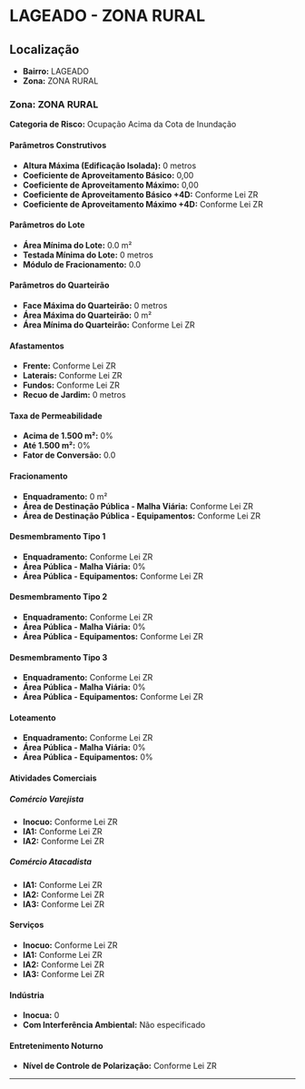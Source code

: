 # LAGEADO - ZONA RURAL

## Localização
- **Bairro:** LAGEADO
- **Zona:** ZONA RURAL

### Zona: ZONA RURAL

**Categoria de Risco:** Ocupação Acima da Cota de Inundação

#### Parâmetros Construtivos

- **Altura Máxima (Edificação Isolada):** 0 metros
- **Coeficiente de Aproveitamento Básico:** 0,00
- **Coeficiente de Aproveitamento Máximo:** 0,00
- **Coeficiente de Aproveitamento Básico +4D:** Conforme Lei ZR
- **Coeficiente de Aproveitamento Máximo +4D:** Conforme Lei ZR

#### Parâmetros do Lote

- **Área Mínima do Lote:** 0.0 m²
- **Testada Mínima do Lote:** 0 metros
- **Módulo de Fracionamento:** 0.0

#### Parâmetros do Quarteirão

- **Face Máxima do Quarteirão:** 0 metros
- **Área Máxima do Quarteirão:** 0 m²
- **Área Mínima do Quarteirão:** Conforme Lei ZR

#### Afastamentos

- **Frente:** Conforme Lei ZR
- **Laterais:** Conforme Lei ZR
- **Fundos:** Conforme Lei ZR
- **Recuo de Jardim:** 0 metros

#### Taxa de Permeabilidade

- **Acima de 1.500 m²:** 0%
- **Até 1.500 m²:** 0%
- **Fator de Conversão:** 0.0

#### Fracionamento

- **Enquadramento:** 0 m²
- **Área de Destinação Pública - Malha Viária:** Conforme Lei ZR
- **Área de Destinação Pública - Equipamentos:** Conforme Lei ZR

#### Desmembramento Tipo 1

- **Enquadramento:** Conforme Lei ZR
- **Área Pública - Malha Viária:** 0%
- **Área Pública - Equipamentos:** Conforme Lei ZR

#### Desmembramento Tipo 2

- **Enquadramento:** Conforme Lei ZR
- **Área Pública - Malha Viária:** 0%
- **Área Pública - Equipamentos:** Conforme Lei ZR

#### Desmembramento Tipo 3

- **Enquadramento:** Conforme Lei ZR
- **Área Pública - Malha Viária:** 0%
- **Área Pública - Equipamentos:** Conforme Lei ZR

#### Loteamento

- **Enquadramento:** Conforme Lei ZR
- **Área Pública - Malha Viária:** 0%
- **Área Pública - Equipamentos:** 0%

#### Atividades Comerciais

##### Comércio Varejista
- **Inocuo:** Conforme Lei ZR
- **IA1:** Conforme Lei ZR
- **IA2:** Conforme Lei ZR

##### Comércio Atacadista
- **IA1:** Conforme Lei ZR
- **IA2:** Conforme Lei ZR
- **IA3:** Conforme Lei ZR

#### Serviços

- **Inocuo:** Conforme Lei ZR
- **IA1:** Conforme Lei ZR
- **IA2:** Conforme Lei ZR
- **IA3:** Conforme Lei ZR

#### Indústria

- **Inocua:** 0
- **Com Interferência Ambiental:** Não especificado

#### Entretenimento Noturno

- **Nível de Controle de Polarização:** Conforme Lei ZR

---
